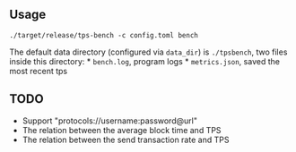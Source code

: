 
## Usage

```
./target/release/tps-bench -c config.toml bench
```

The default data directory (configured via `data_dir`) is `./tpsbench`, two files inside this directory:
    * `bench.log`, program logs
    * `metrics.json`, saved the most recent tps

## TODO

  * Support "protocols://username:password@url"
  * The relation between the average block time and TPS
  * The relation between the send transaction rate and TPS
